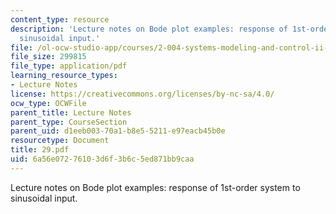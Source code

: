 ```yaml
---
content_type: resource
description: 'Lecture notes on Bode plot examples: response of 1st-order system to
  sinusoidal input.'
file: /ol-ocw-studio-app/courses/2-004-systems-modeling-and-control-ii-fall-2007/6a56e07276103d6f3b6c5ed871bb9caa_29.pdf
file_size: 299815
file_type: application/pdf
learning_resource_types:
- Lecture Notes
license: https://creativecommons.org/licenses/by-nc-sa/4.0/
ocw_type: OCWFile
parent_title: Lecture Notes
parent_type: CourseSection
parent_uid: d1eeb003-70a1-b8e5-5211-e97eacb45b0e
resourcetype: Document
title: 29.pdf
uid: 6a56e072-7610-3d6f-3b6c-5ed871bb9caa
---
```

Lecture notes on Bode plot examples: response of 1st-order system to sinusoidal input.